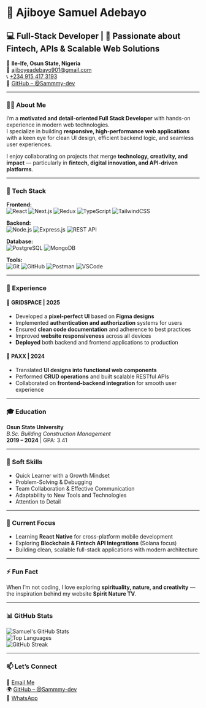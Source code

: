 # 👋 Ajiboye Samuel Adebayo

## 💻 Full-Stack Developer | 🚀 Passionate about Fintech, APIs & Scalable Web Solutions

📍 **Ile-Ife, Osun State, Nigeria**  
📧 [ajiboyeadebayo901@gmail.com](mailto:ajiboyeadebayo901@gmail.com)  
📞 [+234 915 417 3193](https://wa.me/+2349154173193)  
🔗 [GitHub – @Sammmy-dev](https://github.com/Sammmy-dev)

---

### 👨‍💻 About Me  
I’m a **motivated and detail-oriented Full Stack Developer** with hands-on experience in modern web technologies.  
I specialize in building **responsive, high-performance web applications** with a keen eye for clean UI design, efficient backend logic, and seamless user experiences.  

I enjoy collaborating on projects that merge **technology, creativity, and impact** — particularly in **fintech, digital innovation, and API-driven platforms**.  

---

### 🧠 Tech Stack  

**Frontend:**  
![React](https://img.shields.io/badge/React-61DAFB?logo=react&logoColor=white)
![Next.js](https://img.shields.io/badge/Next.js-000000?logo=next.js&logoColor=white)
![Redux](https://img.shields.io/badge/Redux-764ABC?logo=redux&logoColor=white)
![TypeScript](https://img.shields.io/badge/TypeScript-007ACC?logo=typescript&logoColor=white)
![TailwindCSS](https://img.shields.io/badge/TailwindCSS-06B6D4?logo=tailwindcss&logoColor=white)

**Backend:**  
![Node.js](https://img.shields.io/badge/Node.js-339933?logo=node.js&logoColor=white)
![Express.js](https://img.shields.io/badge/Express.js-000000?logo=express&logoColor=white)
![REST API](https://img.shields.io/badge/REST-02569B?logo=api&logoColor=white)

**Database:**  
![PostgreSQL](https://img.shields.io/badge/PostgreSQL-336791?logo=postgresql&logoColor=white)
![MongoDB](https://img.shields.io/badge/MongoDB-47A248?logo=mongodb&logoColor=white)

**Tools:**  
![Git](https://img.shields.io/badge/Git-F05032?logo=git&logoColor=white)
![GitHub](https://img.shields.io/badge/GitHub-181717?logo=github&logoColor=white)
![Postman](https://img.shields.io/badge/Postman-FF6C37?logo=postman&logoColor=white)
![VSCode](https://img.shields.io/badge/VSCode-007ACC?logo=visualstudiocode&logoColor=white)

---

### 💼 Experience  

#### 🏢 GRIDSPACE | 2025  
- Developed a **pixel-perfect UI** based on **Figma designs**  
- Implemented **authentication and authorization** systems for users  
- Ensured **clean code documentation** and adherence to best practices  
- Improved **website responsiveness** across all devices  
- **Deployed** both backend and frontend applications to production  

#### 🏢 PAXX | 2024  
- Translated **UI designs into functional web components**  
- Performed **CRUD operations** and built scalable RESTful APIs  
- Collaborated on **frontend-backend integration** for smooth user experience  

---

### 🎓 Education  
**Osun State University**  
_B.Sc. Building Construction Management_  
**2019 – 2024** | GPA: 3.41  

---

### 🌟 Soft Skills  
- Quick Learner with a Growth Mindset  
- Problem-Solving & Debugging  
- Team Collaboration & Effective Communication  
- Adaptability to New Tools and Technologies  
- Attention to Detail  

---

### 🚀 Current Focus  
- Learning **React Native** for cross-platform mobile development  
- Exploring **Blockchain & Fintech API Integrations** (Solana focus)  
- Building clean, scalable full-stack applications with modern architecture  

---

### ⚡ Fun Fact  
When I’m not coding, I love exploring **spirituality, nature, and creativity** — the inspiration behind my website **Spirit Nature TV**.  

---

### 📊 GitHub Stats  

![Samuel's GitHub Stats](https://github-readme-stats.vercel.app/api?username=Sammmy-dev&show_icons=true&theme=tokyonight)  
![Top Languages](https://github-readme-stats.vercel.app/api/top-langs/?username=Sammmy-dev&layout=compact&theme=tokyonight)  
![GitHub Streak](https://streak-stats.demolab.com/?user=Sammmy-dev&theme=tokyonight)

---

### 📫 Let’s Connect  
💬 [Email Me](mailto:ajiboyeadebayo901@gmail.com)  
🌍 [GitHub – @Sammmy-dev](https://github.com/Sammmy-dev)  
📱 [WhatsApp](https://wa.me/+2349154173193)
